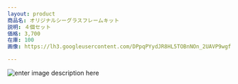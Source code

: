 ```yaml
---
layout: product
商品名: オリジナルシーグラスフレームキット
説明: ４個セット
価格: 3,700
在庫: 100
画像: https://lh3.googleusercontent.com/DPpqPYydJR8HL5TOBnNOn_2UAVP9wgf86MlV5Ct4fXe1yifLrw1Qoe9vMccKzATZoUwhvUBkPeoc

---
```

![enter image description here](https://lh3.googleusercontent.com/DPpqPYydJR8HL5TOBnNOn_2UAVP9wgf86MlV5Ct4fXe1yifLrw1Qoe9vMccKzATZoUwhvUBkPeoc)



<!--stackedit_data:
eyJoaXN0b3J5IjpbLTM3MTUxMzg2MSw1NzA3MjA0NzUsLTEwMT
Y3NjQ0MTcsMTUyMzMyNzY1MSwtNzIzMDQ1NDUxLC0xNTYyNzg3
NTY3XX0=
-->